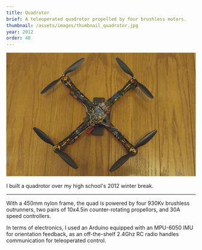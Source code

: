 ```yaml
---
title: Quadrotor
brief: A teleoperated quadrotor propelled by four brushless motors.
thumbnail: /assets/images/thumbnail_quadrotor.jpg
year: 2012
order: 40
---
```


![quadrotor](/assets/images/quadrotor.png)

I built a quadrotor over my high school's 2012 winter break.

---

With a 450mm nylon frame, the quad is powered by four 930Kv brushless outrunners, two pairs of 10x4.5in counter-rotating propellors, and 30A speed controllers.

In terms of electronics, I used an Arduino equipped with an MPU-6050 IMU for orientation feedback, as an off-the-shelf 2.4Ghz RC radio handles communication for teleoperated control.
